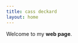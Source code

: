 ```yaml
---
title: cass deckard
layout: home
---
```


<!-- TODO: Replace all the content below with you own -->

Welcome to my **web page**.
